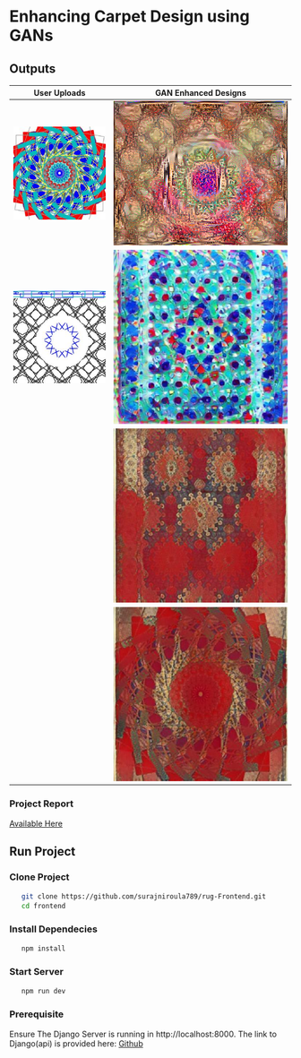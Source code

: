 # Enhancing Carpet Design using GANs
## Outputs

| User Uploads | GAN Enhanced Designs |
|--------------|----------------------|
| [![User Upload 1](https://github.com/99-NinetyNine/GAN_rug_design/blob/master/media/user_uploads/1708195319.jpg)](https://github.com/99-NinetyNine/GAN_rug_design/blob/master/media/user_uploads/1708195319.jpg) | [![GAN Design 1](https://github.com/99-NinetyNine/GAN_rug_design/blob/master/media/generated_files/final_design.png)](https://github.com/99-NinetyNine/GAN_rug_design/blob/master/media/generated_files/final_design.png) |
| [![User Upload 2](https://github.com/99-NinetyNine/GAN_rug_design/blob/master/media/user_uploads/1708224295.jpg)](https://github.com/99-NinetyNine/GAN_rug_design/blob/master/media/user_uploads/1708224295.jpg) | [![GAN Design 2](https://github.com/99-NinetyNine/GAN_rug_design/blob/master/media/generated_files/stylized_1708195332.jpg)](https://github.com/99-NinetyNine/GAN_rug_design/blob/master/media/generated_files/stylized_1708195332.jpg) |
|              | [![GAN Design 3](https://github.com/99-NinetyNine/GAN_rug_design/blob/master/media/generated_files/stylized_1708189061.jpg)](https://github.com/99-NinetyNine/GAN_rug_design/blob/master/media/generated_files/stylized_1708189061.jpg) |
|              | [![GAN Design 4](https://github.com/99-NinetyNine/GAN_rug_design/blob/master/media/generated_files/stylized_1708189054.jpg)](https://github.com/99-NinetyNine/GAN_rug_design/blob/master/media/generated_files/stylized_1708189054.jpg) |


### Project Report
[Available Here](https://github.com/99-NinetyNine/GAN_rug_design/blob/master/carpetDesignWithGAN.pdf)


## Run Project 


### Clone Project
   ```bash
      git clone https://github.com/surajniroula789/rug-Frontend.git
      cd frontend
   ```

### Install Dependecies
   ```bash
      npm install
   ```
### Start Server
   ``` bash
      npm run dev
   ```

### Prerequisite
Ensure The Django Server is running in http://localhost:8000.
The link to Django(api) is provided here:
[Github](https://github.com/99-NinetyNine/GAN_rug_design/)
